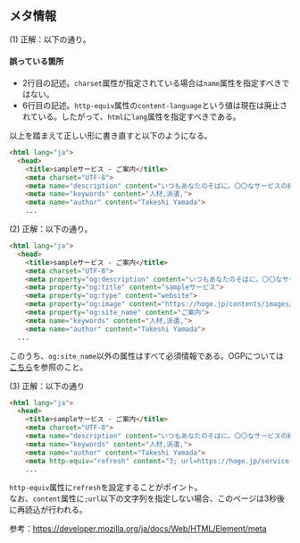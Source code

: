 ## メタ情報

(1) 正解：以下の通り。

#### 誤っている箇所
- 2行目の記述。`charset`属性が指定されている場合は`name`属性を指定すべきではない。
- 6行目の記述。`http-equiv`属性の`content-language`という値は現在は廃止されている。したがって、`html`に`lang`属性を指定すべきである。

以上を踏まえて正しい形に書き直すと以下のようになる。
```html
<html lang="ja">
  <head>
    <title>sampleサービス - ご案内</title>
    <meta charset="UTF-8">
    <meta name="description" content="いつもあなたのそばに。〇〇なサービスの紹介ページです。">
    <meta name="keywords" content="人材,派遣,">
    <meta name="author" content="Takeshi Yamada">
    ...

```

(2) 正解：以下の通り。
```html
<html lang="ja">
  <head>
    <title>sampleサービス - ご案内</title>
    <meta charset="UTF-8">
    <meta property="og:description" content="いつもあなたのそばに。〇〇なサービスの紹介ページです。">
    <meta property="og:title" content="sampleサービス">
    <meta property="og:type" content="website">
    <meta property="og:image" content="https://hoge.jp/contents/images/sample.png">
    <meta property="og:site_name" content="ご案内">
    <meta name="keywords" content="人材,派遣,">
    <meta name="author" content="Takeshi Yamada">
  ...

```
このうち、`og:site_name`以外の属性はすべて必須情報である。OGPについては[こちら](http://ogp.me/)を参照のこと。

(3) 正解：以下の通り
```html
<html lang="ja">
  <head>
    <title>sampleサービス - ご案内</title>
    <meta charset="UTF-8">
    <meta name="description" content="いつもあなたのそばに。〇〇なサービスの紹介ページです。">
    <meta name="keywords" content="人材,派遣,">
    <meta name="author" content="Takeshi Yamada">
    <meta http-equiv="refresh" content="3; url=https://hoge.jp/service-new">
    ...

```
`http-equiv`属性に`refresh`を設定することがポイント。  
なお、`content`属性に`;url`以下の文字列を指定しない場合、このページは3秒後に再読込が行われる。

参考：https://developer.mozilla.org/ja/docs/Web/HTML/Element/meta
